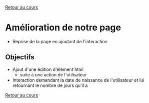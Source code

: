 [Retour au cours](../cours.md)

# Amélioration de notre page

* Reprise de la page en ajoutant de l'interaction

## Objectifs

* Ajout d'une édition d'élément html
  + suite à une action de l'utilisateur
* Interaction demandant la date de naissance de l'utilisateur et lui retournant le nombre de jours qu'il a

[Retour au cours](../cours.md)
